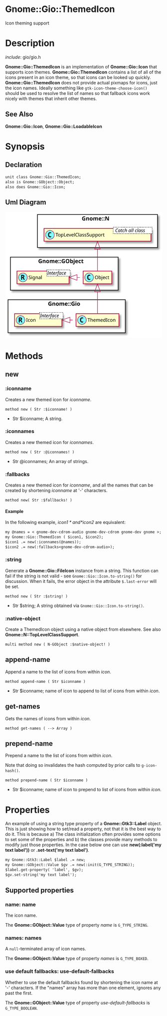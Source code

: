 Gnome::Gio::ThemedIcon
======================

Icon theming support

Description
===========

*include*: gio/gio.h

**Gnome::Gio::ThemedIcon** is an implementation of **Gnome::Gio::Icon** that supports icon themes. **Gnome::Gio::ThemedIcon** contains a list of all of the icons present in an icon theme, so that icons can be looked up quickly. **Gnome::Gio::ThemedIcon** does not provide actual pixmaps for icons, just the icon names. Ideally something like `gtk-icon-theme-choose-icon()` should be used to resolve the list of names so that fallback icons work nicely with themes that inherit other themes.

See Also
--------

**Gnome::Gio::Icon**, **Gnome::Gio::LoadableIcon**

Synopsis
========

Declaration
-----------

    unit class Gnome::Gio::ThemedIcon;
    also is Gnome::GObject::Object;
    also does Gnome::Gio::Icon;

Uml Diagram
-----------

![](plantuml/ThemedIcon.svg)

Methods
=======

new
---

### :iconname

Creates a new themed icon for *iconname*.

    method new ( Str :$iconname! )

  * Str $iconname; A string.

### :iconnames

Creates a new themed icon for *iconnames*.

    method new ( Str :@iconnames! )

  * Str @iconnames; An array of strings.

### :fallbacks

Creates a new themed icon for *iconname*, and all the names that can be created by shortening *iconname* at '-' characters.

    method new( Str :$fallbacks! )

#### Example

In the following example, *$icon1* and *$icon2* are equivalent:

    my @names = < gnome-dev-cdrom-audio gnome-dev-cdrom gnome-dev gnome >;
    my Gnome::Gio::ThemedIcon ( $icon1, $icon2);
    $icon1 .= new(:iconnames(@names));
    $icon2 .= new(:fallbacks<gnome-dev-cdrom-audio>);

### :string

Generate a **Gnome::Gio::FileIcon** instance from a string. This function can fail if the string is not valid - see `Gnome::Gio::Icon.to-string()` for discussion. When it fails, the error object in the attribute `$.last-error` will be set.

    method new ( Str :$string! )

  * Str $string; A string obtained via `Gnome::Gio::Icon.to-string()`.

### :native-object

Create a ThemedIcon object using a native object from elsewhere. See also **Gnome::N::TopLevelClassSupport**.

    multi method new ( N-GObject :$native-object! )

append-name
-----------

Append a name to the list of icons from within *icon*.

    method append-name ( Str $iconname )

  * Str $iconname; name of icon to append to list of icons from within *icon*.

get-names
---------

Gets the names of icons from within *icon*.

    method get-names ( --> Array )

prepend-name
------------

Prepend a name to the list of icons from within *icon*.

Note that doing so invalidates the hash computed by prior calls to `g-icon-hash()`.

    method prepend-name ( Str $iconname )

  * Str $iconname; name of icon to prepend to list of icons from within *icon*.

Properties
==========

An example of using a string type property of a **Gnome::Gtk3::Label** object. This is just showing how to set/read a property, not that it is the best way to do it. This is because a) The class initialization often provides some options to set some of the properties and b) the classes provide many methods to modify just those properties. In the case below one can use **new(:label('my text label'))** or **.set-text('my text label')**.

    my Gnome::Gtk3::Label $label .= new;
    my Gnome::GObject::Value $gv .= new(:init(G_TYPE_STRING));
    $label.get-property( 'label', $gv);
    $gv.set-string('my text label');

Supported properties
--------------------

### name: name

The icon name.

The **Gnome::GObject::Value** type of property *name* is `G_TYPE_STRING`.

### names: names

A `null`-terminated array of icon names.

The **Gnome::GObject::Value** type of property *names* is `G_TYPE_BOXED`.

### use default fallbacks: use-default-fallbacks

Whether to use the default fallbacks found by shortening the icon name at '-' characters. If the "names" array has more than one element, ignores any past the first.

The **Gnome::GObject::Value** type of property *use-default-fallbacks* is `G_TYPE_BOOLEAN`.

